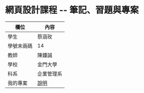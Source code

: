 # 網頁設計課程 -- 筆記、習題與專案

欄位 | 內容
-----|--------
學生 |  蔡涵玫
學號末兩碼 | 14
教師 | 陳鍾誠
學校 | 金門大學
科系 | 企業管理系
我的專案 | [說明](myproject.md)

